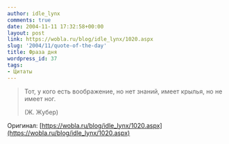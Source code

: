 ```yaml
---
author: idle_lynx
comments: true
date: 2004-11-11 17:32:58+00:00
layout: post
link: https://wobla.ru/blog/idle_lynx/1020.aspx
slug: '2004/11/quote-of-the-day'
title: Фраза дня
wordpress_id: 37
tags:
- Цитаты
---
```


> Тот, у кого есть воображение, но нет знаний, имеет крылья, но не имеет ног.
> 
> (Ж. Жубер)

Оригинал: [https://wobla.ru/blog/idle_lynx/1020.aspx](https://wobla.ru/blog/idle_lynx/1020.aspx)
